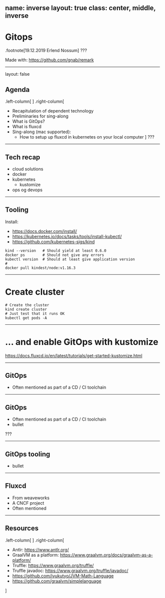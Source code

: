 name: inverse
layout: true
class: center, middle, inverse
---
# Gitops

.footnote[19.12.2019 Erlend Nossum]
???

Made with: https://github.com/gnab/remark

---
layout: false
## Agenda
.left-column[
] .right-column[
- Recapitulation of dependent technology
- Preliminaries for sing-along
- What is GitOps?
- What is fluxcd
- Sing-along (mac supported):
  - How to setup up fluxcd in kubernetes on your local computer
]
???

---
## Tech recap

- cloud solutions
- docker
- kubernetes
  - kustomize
- ops og devops

---
## Tooling

Install:
- https://docs.docker.com/install/
- https://kubernetes.io/docs/tasks/tools/install-kubectl/
- https://github.com/kubernetes-sigs/kind

```
kind --version   # Should yield at least 0.6.0
docker ps        # Should not give any errors
kubectl version  # Should at least give application version
#
docker pull kindest/node:v1.16.3
```
---

# Create cluster

```
# Create the cluster
kind create cluster
# Just test that it runs OK
kubectl get pods -A
```
---
# ...  and enable GitOps with kustomize

https://docs.fluxcd.io/en/latest/tutorials/get-started-kustomize.html

---
## GitOps

- Often mentioned as part of a CD / CI toolchain
---

## GitOps

- Often mentioned as part of a CD / CI toolchain
- bullet


???

---
## GitOps tooling

- bullet

---
## Fluxcd
- From weaveworks
- A CNCF project
- Often mentioned

---
## Resources
.left-column[
] .right-column[
* Antlr: https://www.antlr.org/
* GraalVM as a platform:
https://www.graalvm.org/docs/graalvm-as-a-platform/
* Truffle:
https://www.graalvm.org/truffle/
* Truffle javadoc:
https://www.graalvm.org/truffle/javadoc/
* https://github.com/jyukutyo/JVM-Math-Language
* https://github.com/graalvm/simplelanguage

]
